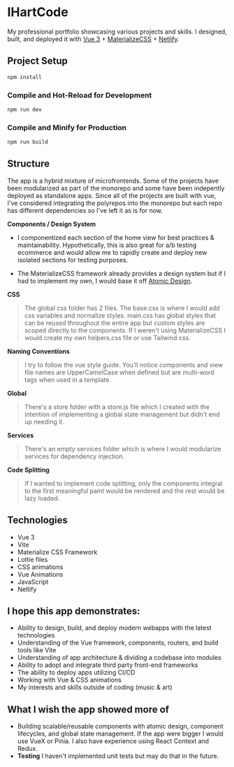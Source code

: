 # IHartCode

My professional portfolio showcasing various projects and skills. I designed, built, and deployed it with [Vue 3](https://vuejs.org/) + [MaterializeCSS](https://materializecss.com/) + [Netlify](https://www.netlify.com/).

## Project Setup

```sh
npm install
```

### Compile and Hot-Reload for Development

```sh
npm run dev
```

### Compile and Minify for Production

```sh
npm run build
```

## Structure
The app is a hybrid mixture of microfrontends. Some of the projects have been modularized as part of the monorepo and some have been indepently deployed as standalone apps. Since all of the projects are built with vue, I've considered integrating the polyrepos into the monorepo but each repo has different dependencies so I've left it as is for now.

**Components / Design System**
- I componentized each section of the home view for best practices & maintainability. Hypothetically, this is also great for a/b testing ecommerce and would allow me to rapidly create and deploy new isolated sections for testing purposes.

- The MaterializeCSS framework already provides a design system but if I had to implement my own, I would base it off [Atomic Design](https://atomicdesign.bradfrost.com/chapter-2/).

**CSS**
> The global css folder has 2 files. The base.css is where I would add css variables and normalize styles. main.css has global styles that can be reused throughout the entire app but custom styles are scoped directly to the components. If I weren't using MaterializeCSS I would create my own helpers.css file or use Tailwind css.

**Naming Conventions**
> I try to follow the vue style guide. You'll notice components and view file names are UpperCamelCase when defined but are multi-word tags when used in a template.

**Global**
> There's a store folder with a store.js file which I created with the intention of implementing a global state management but didn't end up needing it.

**Services**
> There's an empty services folder which is where I would modularize services for dependency injection.

**Code Splitting**
> If I wanted to implement code splitting, only the components integral to the first meaningful paint would be rendered and the rest would be lazy loaded.

## Technologies
- Vue 3 
- Vite 
- Materialize CSS Framework
- Lottie files
- CSS animations 
- Vue Animations
- JavaScript
- Netlify

## I hope this app demonstrates:
- Ability to design, build, and deploy modern webapps with the latest technologies
- Understanding of the Vue framework, components, routers, and build tools like Vite
- Understanding of app architecture & dividing a codebase into modules 
- Ability to adopt and integrate third party front-end frameworks
- The ability to deploy apps utilizing CI/CD
- Working with Vue & CSS animations
- My interests and skills outside of coding (music & art)

## What I wish the app showed more of
- Building scalable/reusable components with atomic design, component lifecycles, and global state management. If the app were bigger I would use VueX or Pinia. I also have experience using React Context and Redux.
- **Testing** I haven't implemented unit tests but may do that in the future.
